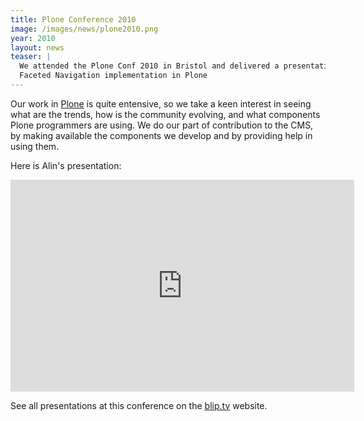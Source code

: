 ```yaml
---
title: Plone Conference 2010
image: /images/news/plone2010.png
year: 2010
layout: news
teaser: |
  We attended the Plone Conf 2010 in Bristol and delivered a presentation on
  Faceted Navigation implementation in Plone
---
```


Our work in [Plone][] is quite entensive, so we take a keen interest in seeing what
are the trends, how is the community evolving, and what components Plone programmers
are using. We do our part of contribution to the CMS, by making available the 
components we develop and by providing help in using them. 

Here is Alin's presentation:

<iframe src="http://blip.tv/play/hrhTgo%2B5IAI.html" width="550" height="339" frameborder="0" allowfullscreen="">
  <embed type="application/x-shockwave-flash" src="http://a.blip.tv/api.swf#hrhTgo+5IAI" style="display:none"> </embed>
</iframe>


See all presentations at this conference on the [blip.tv][presentations] website.

[plone]: http://www.plone.org
[presentations]: http://blip.tv/plone-conference-2010
